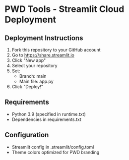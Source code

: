 # PWD Tools - Streamlit Cloud Deployment

## Deployment Instructions

1. Fork this repository to your GitHub account
2. Go to https://share.streamlit.io
3. Click "New app"
4. Select your repository
5. Set:
   - Branch: main
   - Main file: app.py
6. Click "Deploy!"

## Requirements

- Python 3.9 (specified in runtime.txt)
- Dependencies in requirements.txt

## Configuration

- Streamlit config in .streamlit/config.toml
- Theme colors optimized for PWD branding
